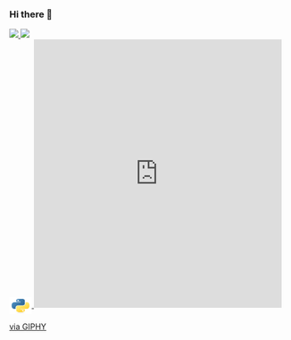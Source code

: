 ### Hi there 👋

<div>
  <a href="https://github.com/GitGuii">
  <img height="180em" src="https://github-readme-stats.vercel.app/api?username=GitGuii&show_icons=true&theme=great-gatsby&include_all_commits=true&count_private=true"/>
  <img height="180em" src="https://github-readme-stats.vercel.app/api/top-langs/?username=GitGuii&layout=compact&langs_count=7&theme=great-gatsby"/>
</div>
<img align="center" alt="gui-Python" height="30" width="40" src="https://raw.githubusercontent.com/devicons/devicon/master/icons/python/python-original.svg">
  <iframe src="https://giphy.com/embed/QIh0U4BXcxp7z5JJ0L" width="444" height="480" frameBorder="0" class="giphy-embed" allowFullScreen></iframe><p><a href="https://giphy.com/gifs/QIh0U4BXcxp7z5JJ0L">via GIPHY</a></p>
